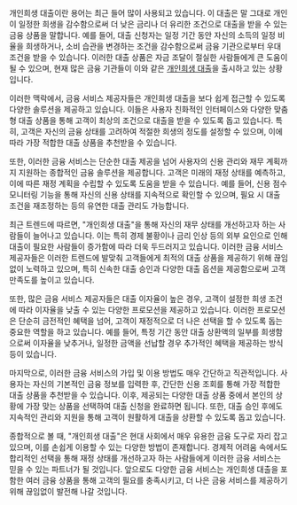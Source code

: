 <p>개인희생 대출이란 용어는 최근 들어 많이 사용되고 있습니다. 이 대출은 말 그대로 개인이 일정한 희생을 감수함으로써 더 낮은 금리나 더 유리한 조건으로 대출을 받을 수 있는 금융 상품을 말합니다. 예를 들어, 대출 신청자는 일정 기간 동안 자신의 소득의 일정 비율을 희생하거나, 소비 습관을 변경하는 조건을 감수함으로써 금융 기관으로부터 우대 조건을 받을 수 있습니다. 이러한 대출 상품은 자금 조달이 절실한 사람들에게 큰 도움이 될 수 있으며, 현재 많은 금융 기관들이 이와 같은 <a href="https://ezloan.io/">개인희생 대출</a>을 출시하고 있는 상황입니다.</p>
<p>이러한 맥락에서, 금융 서비스 제공자들은 개인희생 대출을 보다 쉽게 접근할 수 있도록 다양한 솔루션을 제공하고 있습니다. 이들은 사용자 친화적인 인터페이스와 다양한 맞춤형 대출 상품을 통해 고객이 최상의 조건으로 대출을 받을 수 있도록 돕고 있습니다. 특히, 고객은 자신의 금융 상태를 고려하여 적절한 희생의 정도를 설정할 수 있으며, 이에 따라 가장 적합한 대출 상품을 추천받을 수 있습니다.</p>
<p>또한, 이러한 금융 서비스는 단순한 대출 제공을 넘어 사용자의 신용 관리와 재무 계획까지 지원하는 종합적인 금융 솔루션을 제공합니다. 고객은 미래의 재정 상태를 예측하고, 이에 따른 재정 계획을 수립할 수 있도록 도움을 받을 수 있습니다. 예를 들어, 신용 점수 모니터링 기능을 통해 자신의 신용 상태를 지속적으로 확인할 수 있으며, 필요 시 대출 조건을 재조정하는 등의 유연한 대출 관리도 가능합니다.</p>
<p>최근 트렌드에 따르면, "개인희생 대출"을 통해 자신의 재무 상태를 개선하고자 하는 사람들이 늘어나고 있습니다. 이는 특히 경제 불황이나 금리 인상 등의 외부 요인으로 인해 대출이 필요한 사람들이 증가함에 따라 더욱 두드러지고 있습니다. 이러한 금융 서비스 제공자들은 이러한 트렌드에 발맞춰 고객들에게 최적의 대출 상품을 제공하기 위해 끊임없이 노력하고 있으며, 특히 신속한 대출 승인과 다양한 대출 옵션을 제공함으로써 고객 만족도를 높이고 있습니다.</p>
<p>또한, 많은 금융 서비스 제공자들은 대출 이자율이 높은 경우, 고객이 설정한 희생 조건에 따라 이자율을 낮출 수 있는 다양한 프로모션을 제공하고 있습니다. 이러한 프로모션은 단순히 금전적인 혜택을 넘어, 고객이 재정적으로 더 나은 선택을 할 수 있도록 돕는 중요한 역할을 하고 있습니다. 예를 들어, 특정 기간 동안 대출 상환액의 일부를 희생함으로써 이자율을 낮추거나, 일정한 금액을 선납할 경우 추가적인 혜택을 제공하는 방식 등이 있습니다.</p>
<p>마지막으로, 이러한 금융 서비스의 가입 및 이용 방법도 매우 간단하고 직관적입니다. 사용자는 자신의 기본적인 금융 정보를 입력한 후, 간단한 신용 조회를 통해 가장 적합한 대출 상품을 추천받을 수 있습니다. 이후, 제공되는 다양한 대출 상품 중에서 본인의 상황에 가장 맞는 상품을 선택하여 대출 신청을 완료하면 됩니다. 또한, 대출 승인 후에도 지속적인 관리와 지원을 통해 고객이 원활하게 대출을 상환할 수 있도록 돕고 있습니다.</p>
<p>종합적으로 볼 때, "개인희생 대출"은 현대 사회에서 매우 유용한 금융 도구로 자리 잡고 있으며, 이를 손쉽게 이용할 수 있는 다양한 방법이 존재합니다. 경제적 어려움 속에서도 합리적인 선택을 통해 재정 상태를 개선하고자 하는 사람들에게 이러한 금융 서비스는 믿을 수 있는 파트너가 될 것입니다. 앞으로도 다양한 금융 서비스는 개인희생 대출을 포함한 여러 금융 상품을 통해 고객의 필요를 충족시키고, 더 나은 금융 서비스를 제공하기 위해 끊임없이 발전해 나갈 것입니다.</p>
